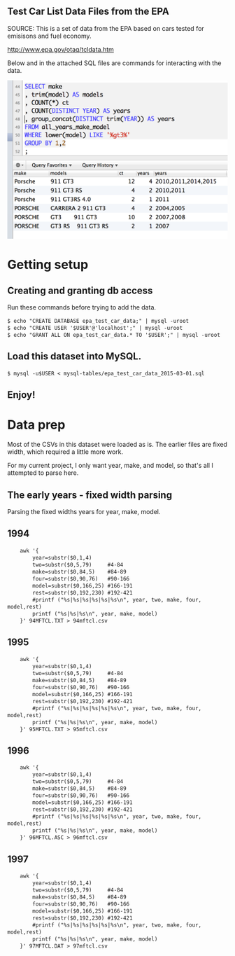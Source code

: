 Test Car List Data Files from the EPA
-------------------------------------

SOURCE: This is a set of data from the EPA based on cars tested for emisisons and fuel economy. 

http://www.epa.gov/otaq/tcldata.htm

Below and in the attached SQL files are commands for interacting with the data.

![Sample query with this data](example_query.png)

# Getting setup

## Creating and granting db access

Run these commands before trying to add the data.

    $ echo "CREATE DATABASE epa_test_car_data;" | mysql -uroot
    $ echo "CREATE USER '$USER'@'localhost';" | mysql -uroot
    $ echo "GRANT ALL ON epa_test_car_data.* TO '$USER';" | mysql -uroot

## Load this dataset into MySQL.

    $ mysql -u$USER < mysql-tables/epa_test_car_data_2015-03-01.sql

## Enjoy!

# Data prep

Most of the CSVs in this dataset were loaded as is. The earlier files are fixed width, which required a little more work. 

For my current project, I only want year, make, and model, so that's all I attempted to parse here. 

## The early years - fixed width parsing

Parsing the fixed widths years for year, make, model. 

## 1994

        awk '{
            year=substr($0,1,4)
            two=substr($0,5,79)     #4-84
            make=substr($0,84,5)    #84-89 
            four=substr($0,90,76)   #90-166
            model=substr($0,166,25) #166-191
            rest=substr($0,192,230) #192-421
            #printf ("%s|%s|%s|%s|%s|%s\n", year, two, make, four, model,rest)
            printf ("%s|%s|%s\n", year, make, model)
        }' 94MFTCL.TXT > 94mftcl.csv

## 1995

        awk '{
            year=substr($0,1,4)
            two=substr($0,5,79)     #4-84
            make=substr($0,84,5)    #84-89 
            four=substr($0,90,76)   #90-166
            model=substr($0,166,25) #166-191
            rest=substr($0,192,230) #192-421
            #printf ("%s|%s|%s|%s|%s|%s\n", year, two, make, four, model,rest)
            printf ("%s|%s|%s\n", year, make, model)
        }' 95MFTCL.TXT > 95mftcl.csv

## 1996

        awk '{
            year=substr($0,1,4)
            two=substr($0,5,79)     #4-84
            make=substr($0,84,5)    #84-89 
            four=substr($0,90,76)   #90-166
            model=substr($0,166,25) #166-191
            rest=substr($0,192,230) #192-421
            #printf ("%s|%s|%s|%s|%s|%s\n", year, two, make, four, model,rest)
            printf ("%s|%s|%s\n", year, make, model)
        }' 96MFTCL.ASC > 96mftcl.csv

## 1997
        awk '{
            year=substr($0,1,4)
            two=substr($0,5,79)     #4-84
            make=substr($0,84,5)    #84-89 
            four=substr($0,90,76)   #90-166
            model=substr($0,166,25) #166-191
            rest=substr($0,192,230) #192-421
            #printf ("%s|%s|%s|%s|%s|%s\n", year, two, make, four, model,rest)
            printf ("%s|%s|%s\n", year, make, model)
        }' 97MFTCL.DAT > 97mftcl.csv
        
